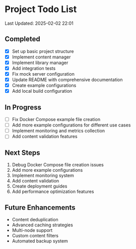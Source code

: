 # Project Todo List

Last Updated: 2025-02-02 22:01

## Completed
- [x] Set up basic project structure
- [x] Implement content manager
- [x] Implement library manager
- [x] Add integration tests
- [x] Fix mock server configuration
- [x] Update README with comprehensive documentation
- [x] Create example configurations
- [x] Add local build configuration

## In Progress
- [ ] Fix Docker Compose example file creation
- [ ] Add more example configurations for different use cases
- [ ] Implement monitoring and metrics collection
- [ ] Add content validation features

## Next Steps
1. Debug Docker Compose file creation issues
2. Add more example configurations
3. Implement monitoring system
4. Add content validation
5. Create deployment guides
6. Add performance optimization features

## Future Enhancements
- Content deduplication
- Advanced caching strategies
- Multi-node support
- Custom content filters
- Automated backup system 